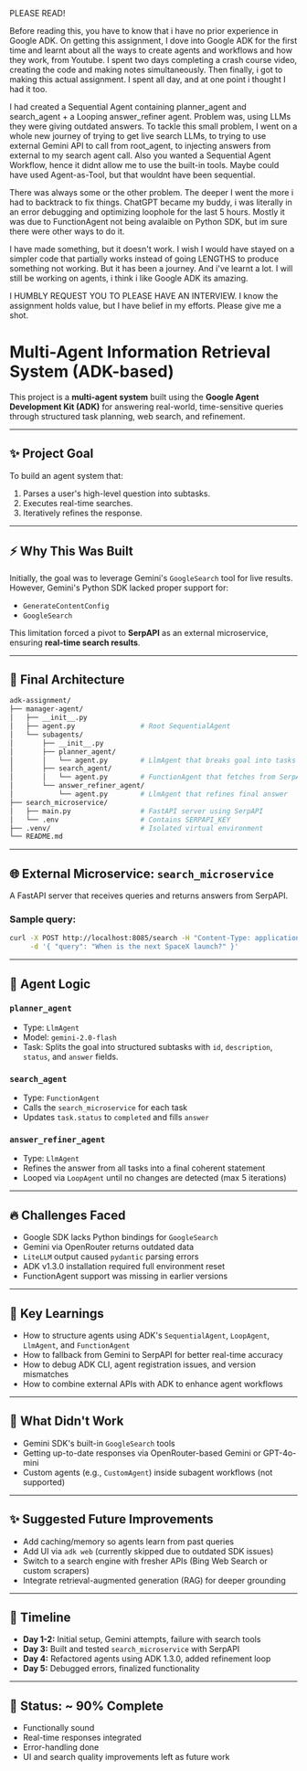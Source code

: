 PLEASE READ!

Before reading this, you have to know that i have no prior experience in Google ADK. On getting this assignment, I dove into Google ADK for the first time and learnt about all the ways to create agents and workflows and how they work, from Youtube. I spent two days completing a crash course video, creating the code and making notes simultaneously. Then finally, i got to making this actual assignment. I spent all day, and at one point i thought I had it too. 

I had created a Sequential Agent containing planner_agent and search_agent + a Looping answer_refiner agent. Problem was, using LLMs they were giving outdated answers. To tackle this small problem, I went on a whole new journey of trying to get live search LLMs, to trying to use external Gemini API to call from root_agent, to injecting answers from external to my search agent call. Also you wanted a Sequential Agent Workflow, hence it didnt allow me to use the built-in tools. Maybe could have used Agent-as-Tool, but that wouldnt have been sequential. 

There was always some or the other problem. The deeper I went the more i had to backtrack to fix things. ChatGPT became my buddy, i was literally in an error debugging and optimizing loophole for the last 5 hours. Mostly it was due to FunctionAgent not being avalaible on Python SDK, but im sure there were other ways to do it. 

I have made something, but it doesn't work. I wish I would have stayed on a simpler code that partially works instead of going LENGTHS to produce something not working. But it has been a journey. And i've learnt a lot. I will still be working on agents, i think i like Google ADK its amazing. 

I HUMBLY REQUEST YOU TO PLEASE HAVE AN INTERVIEW. I know the assignment holds value, but I have belief in my efforts. Please give me a shot.


# Multi-Agent Information Retrieval System (ADK-based)

This project is a **multi-agent system** built using the **Google Agent Development Kit (ADK)** for answering real-world, time-sensitive queries through structured task planning, web search, and refinement.

---

## ✨ Project Goal

To build an agent system that:

1. Parses a user's high-level question into subtasks.
2. Executes real-time searches.
3. Iteratively refines the response.

---

## ⚡ Why This Was Built

Initially, the goal was to leverage Gemini's `GoogleSearch` tool for live results. However, Gemini's Python SDK lacked proper support for:

- `GenerateContentConfig`
- `GoogleSearch`

This limitation forced a pivot to **SerpAPI** as an external microservice, ensuring **real-time search results**.

---

## 🧰 Final Architecture

```bash
adk-assignment/
├── manager-agent/
│   ├── __init__.py
│   ├── agent.py                # Root SequentialAgent
│   └── subagents/
│       ├── __init__.py
│       ├── planner_agent/
│       │   └── agent.py        # LlmAgent that breaks goal into tasks
│       ├── search_agent/
│       │   └── agent.py        # FunctionAgent that fetches from SerpAPI microservice
│       └── answer_refiner_agent/
│           └── agent.py        # LlmAgent that refines final answer
├── search_microservice/
│   ├── main.py                 # FastAPI server using SerpAPI
│   └── .env                    # Contains SERPAPI_KEY
├── .venv/                      # Isolated virtual environment
└── README.md
```

---

## 🌐 External Microservice: `search_microservice`

A FastAPI server that receives queries and returns answers from SerpAPI.

### Sample query:

```bash
curl -X POST http://localhost:8085/search -H "Content-Type: application/json" \
     -d '{ "query": "When is the next SpaceX launch?" }'
```

---

## 🧬 Agent Logic

### `planner_agent`

- Type: `LlmAgent`
- Model: `gemini-2.0-flash`
- Task: Splits the goal into structured subtasks with `id`, `description`, `status`, and `answer` fields.

### `search_agent`

- Type: `FunctionAgent`
- Calls the `search_microservice` for each task
- Updates `task.status` to `completed` and fills `answer`

### `answer_refiner_agent`

- Type: `LlmAgent`
- Refines the answer from all tasks into a final coherent statement
- Looped via `LoopAgent` until no changes are detected (max 5 iterations)

---

## 🔥 Challenges Faced

- Google SDK lacks Python bindings for `GoogleSearch`
- Gemini via OpenRouter returns outdated data
- `LiteLLM` output caused `pydantic` parsing errors
- ADK v1.3.0 installation required full environment reset
- FunctionAgent support was missing in earlier versions

---

## 🧨 Key Learnings

- How to structure agents using ADK's `SequentialAgent`, `LoopAgent`, `LlmAgent`, and `FunctionAgent`
- How to fallback from Gemini to SerpAPI for better real-time accuracy
- How to debug ADK CLI, agent registration issues, and version mismatches
- How to combine external APIs with ADK to enhance agent workflows

---

## 🚫 What Didn't Work

- Gemini SDK's built-in `GoogleSearch` tools
- Getting up-to-date responses via OpenRouter-based Gemini or GPT-4o-mini
- Custom agents (e.g., `CustomAgent`) inside subagent workflows (not supported)

---

## ✨ Suggested Future Improvements

- Add caching/memory so agents learn from past queries
- Add UI via `adk web` (currently skipped due to outdated SDK issues)
- Switch to a search engine with fresher APIs (Bing Web Search or custom scrapers)
- Integrate retrieval-augmented generation (RAG) for deeper grounding

---

## 📆 Timeline

- **Day 1-2:** Initial setup, Gemini attempts, failure with search tools
- **Day 3:** Built and tested `search_microservice` with SerpAPI
- **Day 4:** Refactored agents using ADK 1.3.0, added refinement loop
- **Day 5:** Debugged errors, finalized functionality

---

## 📅 Status: \~ 90% Complete

- Functionally sound
- Real-time responses integrated
- Error-handling done
- UI and search quality improvements left as future work

